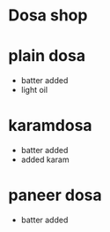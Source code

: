 # Dosa shop

# plain dosa
* batter added
* light oil 

# karamdosa
* batter added
* added karam

# paneer dosa
* batter added